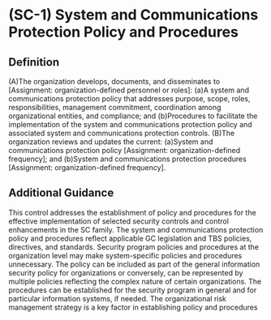 
# (SC-1) System and Communications Protection Policy and Procedures

## Definition

(A)The organization develops, documents, and disseminates to [Assignment: organization-defined personnel or roles]:
(a)A system and communications protection policy that addresses purpose, scope, roles, responsibilities, management commitment, coordination among organizational entities, and compliance; and
(b)Procedures to facilitate the implementation of the system and communications protection policy and associated system and communications protection controls.
(B)The organization reviews and updates the current:
(a)System and communications protection policy [Assignment: organization-defined frequency]; and
(b)System and communications protection procedures [Assignment: organization-defined frequency].

## Additional Guidance

This control addresses the establishment of policy and procedures for the effective implementation of selected security controls and control enhancements in the SC family. The system and communications protection policy and procedures reflect applicable GC legislation and TBS policies, directives, and standards. Security program policies and procedures at the organization level may make system-specific policies and procedures unnecessary. The policy can be included as part of the general information security policy for organizations or conversely, can be represented by multiple policies reflecting the complex nature of certain organizations. The procedures can be established for the security program in general and for particular information systems, if needed. The organizational risk management strategy is a key factor in establishing policy and procedures
